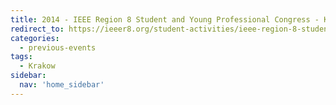 ```yaml
---
title: 2014 - IEEE Region 8 Student and Young Professional Congress - Krakow
redirect_to: https://ieeer8.org/student-activities/ieee-region-8-student-and-young-professional-congress-syp-2014/
categories:
  - previous-events
tags:
  - Krakow
sidebar:
  nav: 'home_sidebar'
---
```

